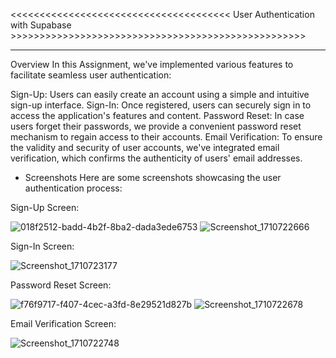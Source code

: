<<<<<<<<<<<<<<<<<<<<<<<<<<<<<<<<<<<<<< User Authentication with Supabase >>>>>>>>>>>>>>>>>>>>>>>>>>>>>>>>>>>>>>>>>>>>>>>>>>>
________________________________________________________________________________________________________________

Overview
In this Assignment, we've implemented various features to facilitate seamless user authentication:

Sign-Up: Users can easily create an account using a simple and intuitive sign-up interface.
Sign-In: Once registered, users can securely sign in to access the application's features and content.
Password Reset: In case users forget their passwords, we provide a convenient password reset mechanism to regain access to their accounts.
Email Verification: To ensure the validity and security of user accounts, we've integrated email verification, which confirms the authenticity of users' email addresses.

- Screenshots
Here are some screenshots showcasing the user authentication process:

Sign-Up Screen:


![018f2512-badd-4b2f-8ba2-dada3ede6753](https://github.com/Trajoon/Assignment-6/assets/153893124/8a0b212d-b74e-4739-b052-36e055027cc5)
![Screenshot_1710722666](https://github.com/Trajoon/Assignment-6/assets/153893124/ce21afef-f262-4091-82b7-5d397e8049ed)



Sign-In Screen:

![Screenshot_1710723177](https://github.com/Trajoon/Assignment-6/assets/153893124/4de76270-a563-469d-963d-2e7d92d4e68c)


Password Reset Screen:

![f76f9717-f407-4cec-a3fd-8e29521d827b](https://github.com/Trajoon/Assignment-6/assets/153893124/86c9e071-c536-4a1b-84ee-24013fabb9e3)
![Screenshot_1710722678](https://github.com/Trajoon/Assignment-6/assets/153893124/97e1e28e-96a7-4f81-aa9d-cf3fa133ac17)



Email Verification Screen:

![Screenshot_1710722748](https://github.com/Trajoon/Assignment-6/assets/153893124/5738fe89-8abc-44fe-a299-f17a31671bdb)

